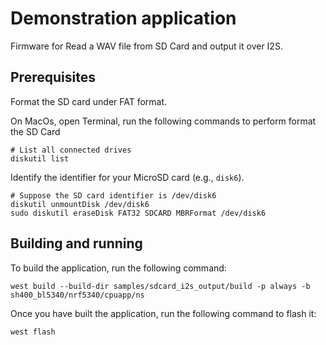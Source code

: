 # Demonstration application
Firmware for Read a WAV file from SD Card and output it over I2S.

## Prerequisites

Format the SD card under FAT format.

On MacOs, open Terminal, run the following commands to perform format the SD Card

```shell
# List all connected drives
diskutil list
```

Identify the identifier for your MicroSD card (e.g., `disk6`). 

```shell
# Suppose the SD card identifier is /dev/disk6
diskutil unmountDisk /dev/disk6
sudo diskutil eraseDisk FAT32 SDCARD MBRFormat /dev/disk6
```

## Building and running

To build the application, run the following command:

```shell
west build --build-dir samples/sdcard_i2s_output/build -p always -b sh400_bl5340/nrf5340/cpuapp/ns
```
Once you have built the application, run the following command to flash it:

```shell
west flash
```
